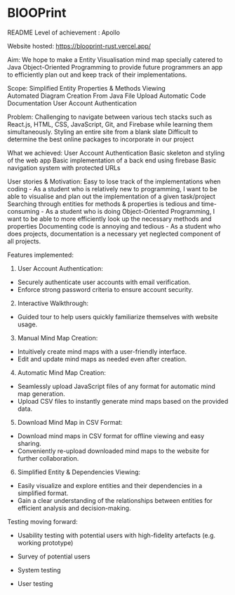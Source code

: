 # BlOOPrint
README
Level of achievement : Apollo

Website hosted:
https://blooprint-rust.vercel.app/

Aim:
We hope to make a Entity Visualisation mind map specially catered to Java Object-Oriented Programming to provide future programmers an app to efficiently plan out and keep track of their implementations.

Scope:
Simplified Entity Properties & Methods Viewing  
Automated Diagram Creation From Java File Upload 
Automatic Code Documentation 
User Account Authentication

Problem:
Challenging to navigate between various tech stacks such as React.js, HTML, CSS, JavaScript, Git, and Firebase while learning them simultaneously.
Styling an entire site from a blank slate
Difficult to determine the best online packages to incorporate in our project

What we achieved:
User Account Authentication
Basic skeleton and styling of the web app
Basic implementation of a back end using firebase
Basic navigation system with protected URLs

User stories & Motivation:
Easy to lose track of the implementations when coding - As a student who is relatively new to programming, I want to be able to visualise and plan out the implementation of a given task/project
Searching through entities for methods & properties is tedious and time-consuming - As a student who is doing Object-Oriented Programming, I want to be able to more efficiently look up the necessary methods and properties
Documenting code is annoying and tedious - As a student who does projects, documentation is a necessary yet neglected component of all projects.

Features implemented:

1. User Account Authentication:
- Securely authenticate user accounts with email verification.
- Enforce strong password criteria to ensure account security.
2. Interactive Walkthrough:
- Guided tour to help users quickly familiarize themselves with website usage.
3. Manual Mind Map Creation:
- Intuitively create mind maps with a user-friendly interface.
- Edit and update mind maps as needed even after creation.
4. Automatic Mind Map Creation:
- Seamlessly upload JavaScript files of any format for automatic mind map generation.
- Upload CSV files to instantly generate mind maps based on the provided data.
5. Download Mind Map in CSV Format:
- Download mind maps in CSV format for offline viewing and easy sharing.
- Conveniently re-upload downloaded mind maps to the website for further collaboration.
6. Simplified Entity & Dependencies Viewing:
- Easily visualize and explore entities and their dependencies in a simplified format.
- Gain a clear understanding of the relationships between entities for efficient analysis and decision-making.

Testing moving forward:

- Usability testing with potential users with high-fidelity artefacts (e.g. working prototype)

- Survey of potential users

- System testing

- User testing
